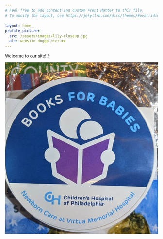 ```yaml
---
# Feel free to add content and custom Front Matter to this file.
# To modify the layout, see https://jekyllrb.com/docs/themes/#overriding-theme-defaults

layout: home
profile_picture:
  src: /assets/images/lily-closeup.jpg
  alt: website doggo picture
---
```


<p>
  Welcome to our site!!!
</p>


![b4b sticker](/assets/images/sticker.jpg)
